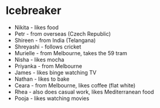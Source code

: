 # Icebreaker

- Nikita - likes food
- Petr - from overseas (Czech Republic)
- Shireen - from India (Telangana)
- Shreyashi - follows cricket
- Murielle - from Melbourne, takes the 59 tram
- Nisha - likes mocha
- Priyanka - from Melbourne
- James - likes binge watching TV
- Nathan - likes to bake
- Ceara - from Melbourne, likes coffee (flat white)
- Rhea - also does casual work, likes Mediterranean food
- Pooja - likes watching movies
